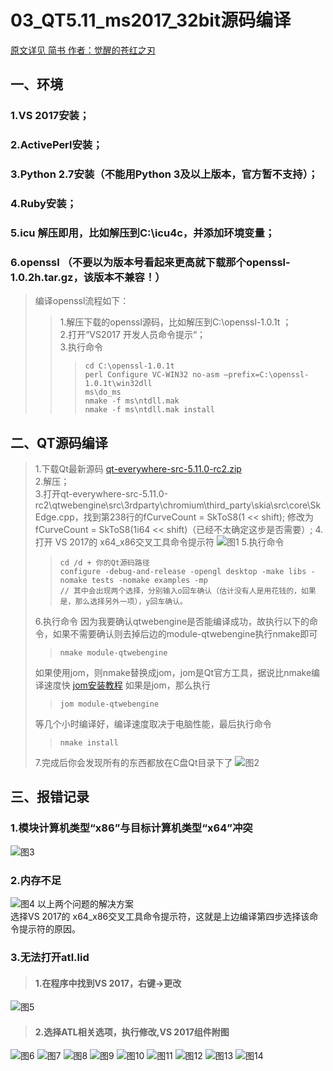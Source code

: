 # 03_QT5.11_ms2017_32bit源码编译
[原文详见 简书 作者：觉醒的苍红之刃](https://www.jianshu.com/p/d0ce6f1dcf56)

## 一、环境
### 1.VS 2017安装；
### 2.ActivePerl安装；
### 3.Python 2.7安装（不能用Python 3及以上版本，官方暂不支持）；
### 4.Ruby安装；
### 5.icu 解压即用，比如解压到C:\icu4c，并添加环境变量；
### 6.openssl （不要以为版本号看起来更高就下载那个openssl-1.0.2h.tar.gz，该版本不兼容！）
> 编译openssl流程如下：<br>
>> 1.解压下载的openssl源码，比如解压到C:\openssl-1.0.1t ；<br>
>> 2.打开“VS2017 开发人员命令提示“；<br>
>> 3.执行命令<br>
>>> ```shell
>>> cd C:\openssl-1.0.1t 
>>> perl Configure VC-WIN32 no-asm –prefix=C:\openssl-1.0.1t\win32dll
>>> ms\do_ms
>>> nmake -f ms\ntdll.mak
>>> nmake -f ms\ntdll.mak install
>>> ```
## 二、QT源码编译
> 1.下载Qt最新源码 [qt-everywhere-src-5.11.0-rc2.zip](https://download.qt.io/development_releases/qt/5.11/5.11.0-rc2/single/qt-everywhere-src-5.11.0-rc2.zip)<br>
> 2.解压；<br>
> 3.打开qt-everywhere-src-5.11.0-rc2\qtwebengine\src\3rdparty\chromium\third_party\skia\src\core\SkEdge.cpp，找到第238行的fCurveCount = SkToS8(1 << shift); 修改为fCurveCount = SkToS8(1i64 << shift)（已经不太确定这步是否需要）;
> 4.打开 VS 2017的 x64_x86交叉工具命令提示符
![图1](https://github.com/dyj095/notebook/blob/master/03_QT5.11_ms2017_32bit%E6%BA%90%E7%A0%81%E7%BC%96%E8%AF%91/imgs/1.webp)
> 5.执行命令
>> ```shell
>> cd /d + 你的Qt源码路径
>> configure -debug-and-release -opengl desktop -make libs -nomake tests -nomake examples -mp
>> // 其中会出现两个选择，分别输入o回车确认（估计没有人是用花钱的，如果是，那么选择另外一项），y回车确认。
>> ```
> 6.执行命令
> 因为我要确认qtwebengine是否能编译成功，故执行以下的命令，如果不需要确认则去掉后边的module-qtwebengine执行nmake即可
>> ```shell
>> nmake module-qtwebengine
>> ```
> 如果使用jom，则nmake替换成jom，jom是Qt官方工具，据说比nmake编译速度快
> [jom安装教程](https://www.jianshu.com/p/0e6c91317327)
> 如果是jom，那么执行
>> ```shell
>> jom module-qtwebengine
>> ```
> 等几个小时编译好，编译速度取决于电脑性能，最后执行命令
>> ```shell
>> nmake install
>> ```
> 7.完成后你会发现所有的东西都放在C盘Qt目录下了
![图2](https://github.com/dyj095/notebook/blob/master/03_QT5.11_ms2017_32bit%E6%BA%90%E7%A0%81%E7%BC%96%E8%AF%91/imgs/2.webp)

## 三、报错记录
### 1.模块计算机类型“x86”与目标计算机类型“x64”冲突
![图3](https://github.com/dyj095/notebook/blob/master/03_QT5.11_ms2017_32bit%E6%BA%90%E7%A0%81%E7%BC%96%E8%AF%91/imgs/3.webp)
### 2.内存不足
![图4](https://github.com/dyj095/notebook/blob/master/03_QT5.11_ms2017_32bit%E6%BA%90%E7%A0%81%E7%BC%96%E8%AF%91/imgs/4.webp)
以上两个问题的解决方案<br>
选择VS 2017的 x64_x86交叉工具命令提示符，这就是上边编译第四步选择该命令提示符的原因。
### 3.无法打开atl.lid
> #### 1.在程序中找到VS 2017，右键->更改
![图5](https://github.com/dyj095/notebook/blob/master/03_QT5.11_ms2017_32bit%E6%BA%90%E7%A0%81%E7%BC%96%E8%AF%91/imgs/5.webp)
> #### 2.选择ATL相关选项，执行修改,VS 2017组件附图
![图6](https://github.com/dyj095/notebook/blob/master/03_QT5.11_ms2017_32bit%E6%BA%90%E7%A0%81%E7%BC%96%E8%AF%91/imgs/6.webp)
![图7](https://github.com/dyj095/notebook/blob/master/03_QT5.11_ms2017_32bit%E6%BA%90%E7%A0%81%E7%BC%96%E8%AF%91/imgs/7.webp)
![图8](https://github.com/dyj095/notebook/blob/master/03_QT5.11_ms2017_32bit%E6%BA%90%E7%A0%81%E7%BC%96%E8%AF%91/imgs/8.webp)
![图9](https://github.com/dyj095/notebook/blob/master/03_QT5.11_ms2017_32bit%E6%BA%90%E7%A0%81%E7%BC%96%E8%AF%91/imgs/9.webp)
![图10](https://github.com/dyj095/notebook/blob/master/03_QT5.11_ms2017_32bit%E6%BA%90%E7%A0%81%E7%BC%96%E8%AF%91/imgs/10.webp)
![图11](https://github.com/dyj095/notebook/blob/master/03_QT5.11_ms2017_32bit%E6%BA%90%E7%A0%81%E7%BC%96%E8%AF%91/imgs/11.webp)
![图12](https://github.com/dyj095/notebook/blob/master/03_QT5.11_ms2017_32bit%E6%BA%90%E7%A0%81%E7%BC%96%E8%AF%91/imgs/12.webp)
![图13](https://github.com/dyj095/notebook/blob/master/03_QT5.11_ms2017_32bit%E6%BA%90%E7%A0%81%E7%BC%96%E8%AF%91/imgs/13.webp)
![图14](https://github.com/dyj095/notebook/blob/master/03_QT5.11_ms2017_32bit%E6%BA%90%E7%A0%81%E7%BC%96%E8%AF%91/imgs/14.webp)

